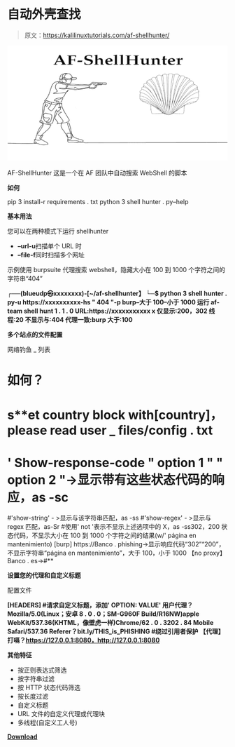 # 自动外壳查找

> 原文：<https://kalilinuxtutorials.com/af-shellhunter/>

[![](img//0bddc36630ae72bb256c843fa706dced.png)](https://blogger.googleusercontent.com/img/a/AVvXsEjkPADJ3igffTz4RSFxOc-G_p61qtwrKCkm-5Vtnc_0aWDeJNeIUMlWw_m6b2q3_0E6m8_BB2L8m1ZnMAN68cOnkHkbg6VEfSw3RQ57yVjK226krXSm4AtpuNunfvwsmX5VhGO2LGsSns22GOqslnaM4IfLJUP_rA0dnJd9uh_DJag4UP0TGbNiSaKa=s728)

AF-ShellHunter 这是一个在 AF 团队中自动搜索 WebShell 的脚本

**如何**

pip 3 install-r requirements . txt
python 3 shell hunter . py–help

**基本用法**

您可以在两种模式下运行 shellhunter

*   **–url-u**扫描单个 URL 时
*   **–file-f**同时扫描多个网址

示例使用 burpsuite 代理搜索 webshell，隐藏大小在 100 到 1000 个字符之间的字符串“404”

**┌──(blueudp㉿xxxxxxxx)-[~/af-shellhunter】
└─$ python 3 shell hunter . py-u https://xxxxxxxxxx-hs " 404 "-p burp–大于 100–小于 1000
运行 af-team shell hunt 1 . 1 . 0
URL:https://xxxxxxxxxxx x
仅显示:200，302
线程:20
不显示与:404
代理一致:burp
大于:100**

**多个站点的文件配置**

网络钓鱼 _ 列表

# **如何？**
# s**et country block with[country]，please read user _ files/config . txt
# ' Show-response-code " option 1 " " option 2 "->显示带有这些状态代码的响应，as -sc
#'show-string' - >显示与该字符串匹配，as -ss
#'show-regex' - >显示与 regex 匹配，as-Sr
#使用' not '表示不显示上述选项中的 X，as -ss302，200 状态代码，不显示大小在 100 到 1000 个字符之间的结果(w/' página en mantenimiento)
[burp]
https://Banco . phishing->显示响应代码“302”“200”，不显示字符串“página en mantenimiento”，大于 100，小于 1000
【no proxy】
Banco . es->#**

**设置您的代理和自定义标题**

配置文件

**[HEADERS] #请求自定义标题，添加' OPTION: VALUE'
用户代理？Mozilla/5.0(Linux；安卓 8 . 0 . 0；SM-G960F Build/R16NW)apple WebKit/537.36(KHTML，像壁虎一样)Chrome/62 . 0 . 3202 . 84 Mobile Safari/537.36
Referer？bit.ly/THIS_is_PHISHING #绕过引用者保护
【代理】
打嗝？https://127.0.0.1:8080，http://127.0.0.1:8080**

**其他特征**

*   按正则表达式筛选
*   按字符串过滤
*   按 HTTP 状态代码筛选
*   按长度过滤
*   自定义标题
*   URL 文件的自定义代理或代理块
*   多线程(自定义工人号)

[**Download**](https://github.com/blueudp/AF-ShellHunter)
